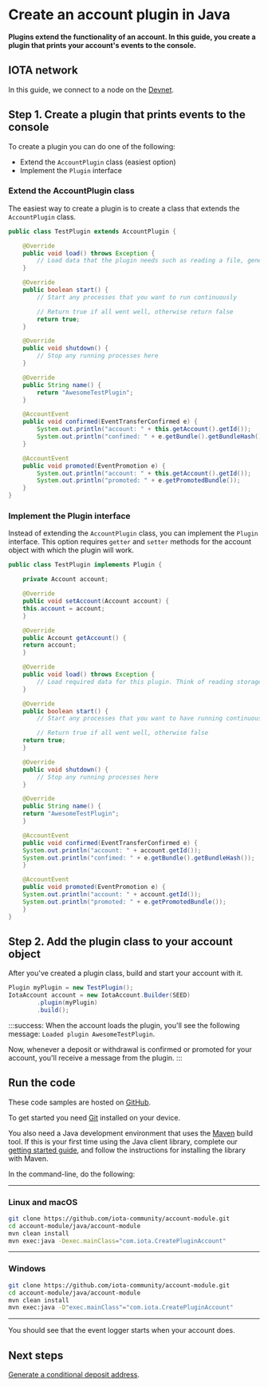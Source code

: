 # Create an account plugin in Java

**Plugins extend the functionality of an account. In this guide, you create a plugin that prints your account's events to the console.**

## IOTA network

In this guide, we connect to a node on the [Devnet](root://getting-started/0.1/network/iota-networks.md#devnet).

## Step 1. Create a plugin that prints events to the console

To create a plugin you can do one of the following:

- Extend the `AccountPlugin` class (easiest option)
- Implement the `Plugin` interface

### Extend the AccountPlugin class

The easiest way to create a plugin is to create a class that extends the `AccountPlugin` class.

```java
public class TestPlugin extends AccountPlugin {

	@Override
	public void load() throws Exception {
		// Load data that the plugin needs such as reading a file, generating memory intensive resources, etc..
	}

	@Override
	public boolean start() {
		// Start any processes that you want to run continuously

		// Return true if all went well, otherwise return false
		return true;
	}

	@Override
	public void shutdown() {
		// Stop any running processes here
	}

	@Override
	public String name() {
		return "AwesomeTestPlugin";
	}

	@AccountEvent
	public void confirmed(EventTransferConfirmed e) {
	    System.out.println("account: " + this.getAccount().getId());
	    System.out.println("confimed: " + e.getBundle().getBundleHash());
	}

	@AccountEvent
	public void promoted(EventPromotion e) {
	    System.out.println("account: " + this.getAccount().getId());
	    System.out.println("promoted: " + e.getPromotedBundle());
	}
}
```

### Implement the Plugin interface

Instead of extending the `AccountPlugin` class, you can implement the `Plugin` interface. This option requires `getter` and `setter` methods for the account object with which the plugin will work.

```java
public class TestPlugin implements Plugin {

	private Account account;

	@Override
	public void setAccount(Account account) {
	this.account = account;
	}

	@Override
	public Account getAccount() {
	return account;
	}

	@Override
	public void load() throws Exception {
		// Load required data for this plugin. Think of reading storage, generating memory intensive resources, etc..
	}

	@Override
	public boolean start() {
		// Start any processes that you want to have running continuously

		// Return true if all went well, otherwise false
	return true;
	}

	@Override
	public void shutdown() {
		// Stop any running processes here
	}

	@Override
	public String name() {
	return "AwesomeTestPlugin";
	}

	@AccountEvent
	public void confirmed(EventTransferConfirmed e) {
	System.out.println("account: " + account.getId());
	System.out.println("confimed: " + e.getBundle().getBundleHash());
	}

	@AccountEvent
	public void promoted(EventPromotion e) {
	System.out.println("account: " + account.getId());
	System.out.println("promoted: " + e.getPromotedBundle());
	}
}
```

## Step 2. Add the plugin class to your account object

After you've created a plugin class, build and start your account with it.

```java
Plugin myPlugin = new TestPlugin();
IotaAccount account = new IotaAccount.Builder(SEED)
        .plugin(myPlugin)
        .build();
```

:::success:
When the account loads the plugin, you'll see the following message: `Loaded plugin AwesomeTestPlugin`.

Now, whenever a deposit or withdrawal is confirmed or promoted for your account, you'll receive a message from the plugin.
:::

## Run the code

These code samples are hosted on [GitHub](https://github.com/iota-community/account-module).

To get started you need [Git](https://git-scm.com/book/en/v2/Getting-Started-Installing-Git) installed on your device.

You also need a Java development environment that uses the [Maven](https://maven.apache.org/download.cgi) build tool. If this is your first time using the Java client library, complete our [getting started guide](../../getting-started/java-quickstart.md), and follow the instructions for installing the library with Maven.

In the command-line, do the following:

--------------------
### Linux and macOS
```bash
git clone https://github.com/iota-community/account-module.git
cd account-module/java/account-module
mvn clean install
mvn exec:java -Dexec.mainClass="com.iota.CreatePluginAccount"
```
---
### Windows
```bash
git clone https://github.com/iota-community/account-module.git
cd account-module/java/account-module
mvn clean install
mvn exec:java -D"exec.mainClass"="com.iota.CreatePluginAccount"
```
--------------------

You should see that the event logger starts when your account does.

## Next steps

[Generate a conditional deposit address](../java/generate-cda.md).
